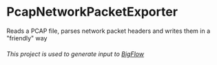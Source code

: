 # PcapNetworkPacketExporter
Reads a PCAP file, parses network packet headers and writes them in a "friendly" way


###### This project is used to generate input to [*BigFlow*](https://github.com/viegaseduardo/BigFlow) 
